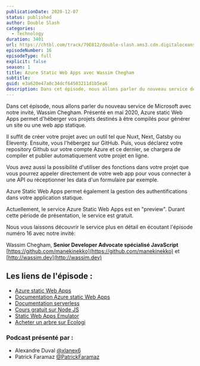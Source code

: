 ```yaml
---
publicationDate: 2020-12-07
status: published
author: Double Slash
categories:
  - Technology
duration: 3401
url: https://chtbl.com/track/79E812/double-slash.ams3.cdn.digitaloceanspaces.com/DS_016_swa.mp3
episodeNumber: 16
episodeType: full
explicit: false
season: 1
title: Azure Static Web Apps avec Wassim Chegham
subtitle:
guid: e3a620e47a0c34dcf64503211d1b5ea6
description: Dans cet épisode, nous allons parler du nouveau service de Microsoft avec notre invité, Wassim Chegham. Présenté en mai 2020, Azure static Web Apps permet d'héberger vos projets destinés à être compilés pour générer un site ou une web app statique. Il suffit de créer votre projet avec un outil tel que Nuxt, Next, Gatsby ou Eleventy. Ensuite, vous l'hébergez sur GitHub. Puis, vous déclarez votre repository Github sur votre compte Azure et ce dernier, se chargera de compiler et publier automatiquement votre projet en ligne. Vous avez aussi la possibilité d'utiliser des fonctions dans votre projet que vous pourrez appeler directement de votre web app pour vous connecter à une API ou réceptionner les data d'un formulaire par exemple. Azure Static Web Apps permet également la gestion des authentifications dans votre application statique. Actuellement, le service Azure Static Web Apps est en "preview". Durant cette période de présentation, le service est gratuit. Nous vous laissons découvrir le service plus en détail en écoutant l'épisode numéro 16 avec notre invité: Wassim Chegham, Senior Developer Advocate spécialisé JavaScript https://github.com/manekinekko et http://wassim.dev Les liens de l'épisode : Azure static Web Apps Documentation Azure static Web Apps Documentation serverless Cours gratuit sur Node JS Static Web Apps Emulator Acheter un arbre sur Ecologi Podcast présenté par : Alexandre Duval @xlanex6 Patrick Faramaz @PatrickFaramaz
---
```


Dans cet épisode, nous allons parler du nouveau service de Microsoft avec notre invité, Wassim Chegham.
Présenté en mai 2020, Azure static Web Apps permet d'héberger vos projets destinés à être compilés pour générer un site ou une web app statique.

Il suffit de créer votre projet avec un outil tel que Nuxt, Next, Gatsby ou Eleventy. Ensuite, vous l'hébergez sur GitHub. Puis, vous déclarez votre repository Github sur votre compte Azure et ce dernier, se chargera de compiler et publier automatiquement votre projet en ligne.

Vous avez aussi la possibilité d'utiliser des fonctions dans votre projet que vous pourrez appeler directement de votre web app pour vous connecter à une API ou réceptionner les data d'un formulaire par exemple.

Azure Static Web Apps permet également la gestion des authentifications dans votre application statique.

Actuellement, le service Azure Static Web Apps est en "preview". Durant cette période de présentation, le service est gratuit.

Nous vous laissons découvrir le service plus en détail en écoutant l'épisode numéro 16 avec notre invité:

Wassim Chegham, **Senior Developer Advocate spécialisé JavaScript**
[https://github.com/manekinekko](https://github.com/manekinekko) et [http://wassim.dev](http://wassim.dev)

## Les liens de l'épisode :

- [Azure static Web Apps](https://azure.microsoft.com/fr-fr/services/app-service/static/?WT.mc_id=javascript-00000-wachegha)
- [Documentation Azure static Web Apps](https://docs.microsoft.com/fr-fr/azure/static-web-apps/overview?WT.mc_id=javascript-00000-wachegha)
- [Documentation serverless](https://docs.microsoft.com/fr-fr/azure/azure-functions/create-first-function-vs-code-node?WT.mc_id=javascript-00000-wachegha)
- [Cours gratuit sur Node JS](https://docs.microsoft.com/fr-fr/learn/paths/build-javascript-applications-nodejs/?WT.mc_id=javascript-00000-wachegha)
- [Static Web Apps Emulator](https://github.com/manekinekko/swa-emulator)
- [Acheter un arbre sur Ecologi](https://ecologi.com/wassimchegham?r=5facf70521660a001d024120)

### Podcast présenté par :

- Alexandre Duval [@xlanex6](https://twitter.com/xlanex6)
- Patrick Faramaz [@PatrickFaramaz](https://twitter.com/PatrickFaramaz)
